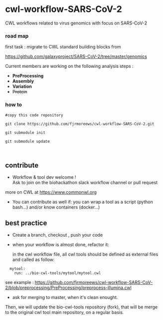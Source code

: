 # cwl-workflow-SARS-CoV-2
CWL workflows related to virus genomics with focus on SARS-CoV-2


### road map
first task : migrate to CWL standard building blocks from 

https://github.com/galaxyproject/SARS-CoV-2/tree/master/genomics


Current members are working on the following analysis steps : 

- **PreProcessing**
- **Assembly**
- **Variation**
- ~~Protein~~



### how to 


```
#copy this code repository 

git clone https://github.com/fjrmoreews/cwl-workflow-SARS-CoV-2.git

git submodule init

git submodule update



```

##  contribute

- Workflow & tool dev welcome !  
Ask to join on the biohackathon slack workflow channel
or pull request

more on CWL at https://www.commonwl.org

-  You can contribute as well if:
  you can wrap a tool as a script (python bash...)
  and/or know containers (docker...)

##  best practice

- Create a branch, checkout , push your code 
- when your workflow is almost done, refactor it: 

  in the cwl workflow file, all  cwl tools should be defined as external files and called as follow:
```
  mytool:
    run: ../bio-cwl-tools/mytool/mytool.cwl
```

see example :  https://github.com/fjrmoreews/cwl-workflow-SARS-CoV-2/blob/preprocessing/PreProcessing/preprocess-illumina.cwl

 - ask for merging to master, when it's clean enought.
  
  
Then,  we will  update the bio-cwl-tools repository (fork), that will be merge  to the original 
cwl tool main repository, on a regular basis.



<!-- -->



